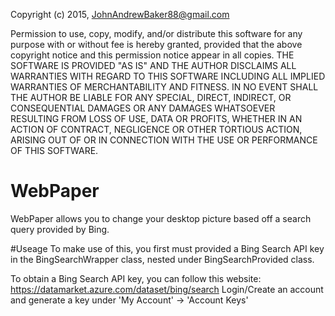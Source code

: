 Copyright (c) 2015, JohnAndrewBaker88@gmail.com

Permission to use, copy, modify, and/or distribute this software for any purpose with or without fee is hereby granted, 
provided that the above copyright notice and this permission notice appear in all copies.
THE SOFTWARE IS PROVIDED "AS IS" AND THE AUTHOR DISCLAIMS ALL WARRANTIES WITH REGARD TO THIS SOFTWARE INCLUDING 
ALL IMPLIED WARRANTIES OF MERCHANTABILITY AND FITNESS. IN NO EVENT SHALL THE AUTHOR BE LIABLE FOR ANY SPECIAL, DIRECT, INDIRECT, 
OR CONSEQUENTIAL DAMAGES OR ANY DAMAGES WHATSOEVER RESULTING FROM LOSS OF USE, DATA OR PROFITS, WHETHER IN AN ACTION OF CONTRACT,
NEGLIGENCE OR OTHER TORTIOUS ACTION, ARISING OUT OF OR IN CONNECTION WITH THE USE OR PERFORMANCE OF THIS SOFTWARE.

# WebPaper
WebPaper allows you to change your desktop picture based off a search query provided by Bing.

#Useage
To make use of this, you first must provided a Bing Search API key in the BingSearchWrapper class, 
nested under BingSearchProvided class. 

To obtain a Bing Search API key, you can follow this website: https://datamarket.azure.com/dataset/bing/search
Login/Create an account and generate a key under 'My Account' -> 'Account Keys'
